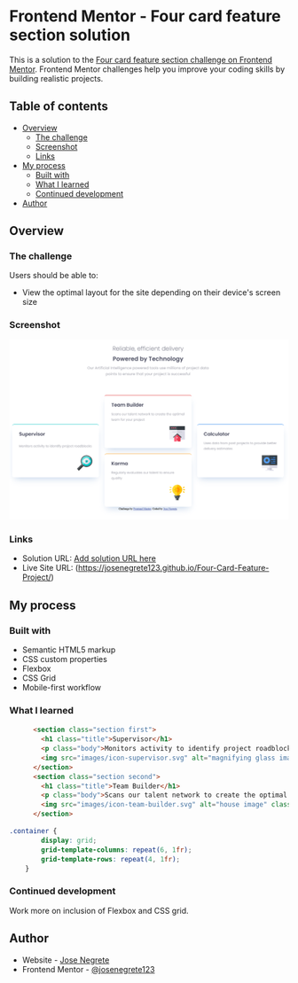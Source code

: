 # Frontend Mentor - Four card feature section solution

This is a solution to the [Four card feature section challenge on Frontend Mentor](https://www.frontendmentor.io/challenges/four-card-feature-section-weK1eFYK). Frontend Mentor challenges help you improve your coding skills by building realistic projects. 

## Table of contents

- [Overview](#overview)
  - [The challenge](#the-challenge)
  - [Screenshot](#screenshot)
  - [Links](#links)
- [My process](#my-process)
  - [Built with](#built-with)
  - [What I learned](#what-i-learned)
  - [Continued development](#continued-development)
- [Author](#author)

## Overview

### The challenge

Users should be able to:

- View the optimal layout for the site depending on their device's screen size

### Screenshot

![](/FourCardFeatureSolution.png)

### Links

- Solution URL: [Add solution URL here](https://your-solution-url.com)
- Live Site URL: (https://josenegrete123.github.io/Four-Card-Feature-Project/)

## My process

### Built with

- Semantic HTML5 markup
- CSS custom properties
- Flexbox
- CSS Grid
- Mobile-first workflow

### What I learned

```html
      <section class="section first">
        <h1 class="title">Supervisor</h1>
        <p class="body">Monitors activity to identify project roadblocks</p>
        <img src="images/icon-supervisor.svg" alt="magnifying glass image" class="section__image">
      </section>
      <section class="section second">
        <h1 class="title">Team Builder</h1>
        <p class="body">Scans our talent network to create the optimal team for your project</p>
        <img src="images/icon-team-builder.svg" alt="house image" class="section__image">
      </section>
```
```css
.container {
        display: grid;
        grid-template-columns: repeat(6, 1fr);
        grid-template-rows: repeat(4, 1fr);
    }
```

### Continued development

Work more on inclusion of Flexbox and CSS grid.

## Author

- Website - [Jose Negrete](https://github.com/josenegrete123)
- Frontend Mentor - [@josenegrete123](https://www.frontendmentor.io/profile/josenegrete123)

